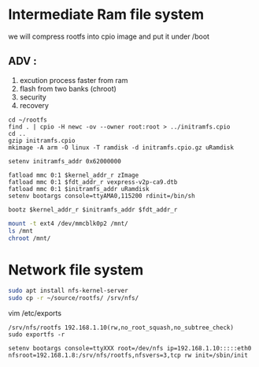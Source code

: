 # Intermediate Ram file system
we will compress rootfs into cpio image and put it under /boot

## ADV :
1. excution process faster from ram
2. flash from two banks (chroot)
3. security
4. recovery


```
cd ~/rootfs
find . | cpio -H newc -ov --owner root:root > ../initramfs.cpio
cd ..
gzip initramfs.cpio
mkimage -A arm -O linux -T ramdisk -d initramfs.cpio.gz uRamdisk
```

```
setenv initramfs_addr 0x62000000

fatload mmc 0:1 $kernel_addr_r zImage
fatload mmc 0:1 $fdt_addr_r vexpress-v2p-ca9.dtb
fatload mmc 0:1 $initramfs_addr uRamdisk
setenv bootargs console=ttyAMA0,115200 rdinit=/bin/sh

bootz $kernel_addr_r $initramfs_addr $fdt_addr_r
```
```sh
mount -t ext4 /dev/mmcblk0p2 /mnt/
ls /mnt
chroot /mnt/
```

# Network file system
```sh
sudo apt install nfs-kernel-server
sudo cp -r ~/source/rootfs/ /srv/nfs/
```
vim /etc/exports
```
/srv/nfs/rootfs 192.168.1.10(rw,no_root_squash,no_subtree_check)
sudo exportfs -r
```
```
setenv bootargs console=ttyXXX root=/dev/nfs ip=192.168.1.10:::::eth0 nfsroot=192.168.1.8:/srv/nfs/rootfs,nfsvers=3,tcp rw init=/sbin/init
```